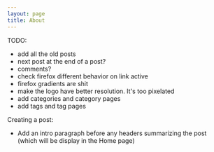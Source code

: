 ```yaml
---
layout: page
title: About
---
```


TODO:
 - add all the old posts
 - next post at the end of a post?
 - comments?
 - check firefox different behavior on link active
 - firefox gradients are shit
 - make the logo have better resolution. It's too pixelated
 - add categories and category pages
 - add tags and tag pages

Creating a post:
 - Add an intro paragraph before any headers summarizing the post (which will be display in the Home page)